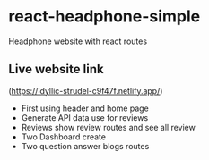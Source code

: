 # react-headphone-simple

Headphone website with react routes

## Live website link
(https://idyllic-strudel-c9f47f.netlify.app/)


* First using header and home page
* Generate API data use for reviews
* Reviews show review routes and see all review
* Two Dashboard create
* Two question answer blogs routes 



